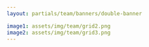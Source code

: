 ```yaml
---
layout: partials/team/banners/double-banner

image1: assets/img/team/grid2.png
image2: assets/img/team/grid3.png
---
```

